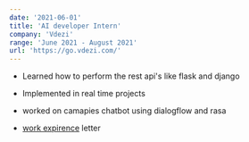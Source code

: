 ```yaml
---
date: '2021-06-01'
title: 'AI developer Intern'
company: 'Vdezi'
range: 'June 2021 - August 2021'
url: 'https://go.vdezi.com/'
---
```


- Learned how to perform the rest api's like flask and django

- Implemented in real time projects

- worked on camapies chatbot using dialogflow and rasa
- [work expirence](https://docs.google.com/document/d/1nlhakp67aTQnLhuAE0jhYxZO1eWP_S2QCfvcf_nt0IA/edit?usp=sharing) letter 
